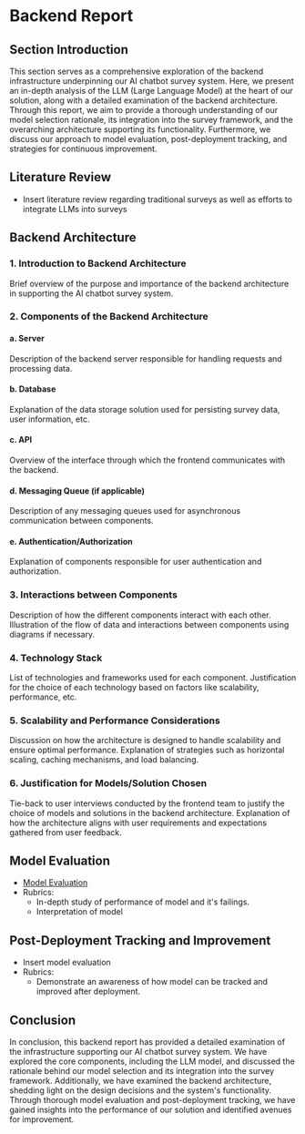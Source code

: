 # Backend Report

## Section Introduction
This section serves as a comprehensive exploration of the backend infrastructure underpinning our AI chatbot survey system. Here, we present an in-depth analysis of the LLM (Large Language Model) at the heart of our solution, along with a detailed examination of the backend architecture. Through this report, we aim to provide a thorough understanding of our model selection rationale, its integration into the survey framework, and the overarching architecture supporting its functionality. Furthermore, we discuss our approach to model evaluation, post-deployment tracking, and strategies for continuous improvement.

## Literature Review
- Insert literature review regarding traditional surveys as well as efforts to 
integrate LLMs into surveys

## Backend Architecture
### 1. Introduction to Backend Architecture

Brief overview of the purpose and importance of the backend architecture in supporting the AI chatbot survey system.

### 2. Components of the Backend Architecture

#### a. Server

Description of the backend server responsible for handling requests and processing data.

#### b. Database

Explanation of the data storage solution used for persisting survey data, user information, etc.

#### c. API

Overview of the interface through which the frontend communicates with the backend.

#### d. Messaging Queue (if applicable)

Description of any messaging queues used for asynchronous communication between components.

#### e. Authentication/Authorization

Explanation of components responsible for user authentication and authorization.

### 3. Interactions between Components

Description of how the different components interact with each other. Illustration of the flow of data and interactions between components using diagrams if necessary.

### 4. Technology Stack

List of technologies and frameworks used for each component. Justification for the choice of each technology based on factors like scalability, performance, etc.

### 5. Scalability and Performance Considerations

Discussion on how the architecture is designed to handle scalability and ensure optimal performance. Explanation of strategies such as horizontal scaling, caching mechanisms, and load balancing.

### 6. Justification for Models/Solution Chosen

Tie-back to user interviews conducted by the frontend team to justify the choice of models and solutions in the backend architecture. Explanation of how the architecture aligns with user requirements and expectations gathered from user feedback.
  
## Model Evaluation
- [Model Evaluation](evaluation.md)
- Rubrics: 
  - In-depth study of performance of model and it's failings.
  - Interpretation of model

## Post-Deployment Tracking and Improvement
- Insert model evaluation
- Rubrics:
   - Demonstrate an awareness of how model can be tracked and improved after
     deployment.

## Conclusion
In conclusion, this backend report has provided a detailed examination of the infrastructure supporting our AI chatbot survey system. We have explored the core components, including the LLM model, and discussed the rationale behind our model selection and its integration into the survey framework. Additionally, we have examined the backend architecture, shedding light on the design decisions and the system's functionality. Through thorough model evaluation and post-deployment tracking, we have gained insights into the performance of our solution and identified avenues for improvement. 
